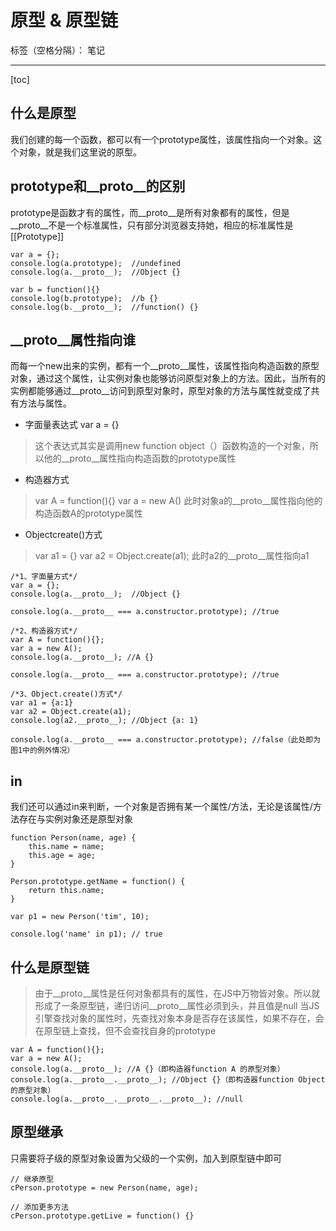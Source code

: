 ﻿# 原型 & 原型链

标签（空格分隔）： 笔记

---

[toc]
## 什么是原型
我们创建的每一个函数，都可以有一个prototype属性，该属性指向一个对象。这个对象，就是我们这里说的原型。

## prototype和__proto__的区别
prototype是函数才有的属性，而__proto__是所有对象都有的属性，但是__proto__不是一个标准属性，只有部分浏览器支持她，相应的标准属性是[[Prototype]]

    var a = {};
    console.log(a.prototype);  //undefined
    console.log(a.__proto__);  //Object {}
    
    var b = function(){}
    console.log(b.prototype);  //b {}
    console.log(b.__proto__);  //function() {}
    
## __proto__属性指向谁
而每一个new出来的实例，都有一个__proto__属性，该属性指向构造函数的原型对象，通过这个属性，让实例对象也能够访问原型对象上的方法。因此，当所有的实例都能够通过__proto__访问到原型对象时，原型对象的方法与属性就变成了共有方法与属性。

 - 字面量表达式 var a = {}

> 这个表达式其实是调用new function
> object（）函数构造的一个对象，所以他的__proto__属性指向构造函数的prototype属性

 - 构造器方式

> var A = function(){} var a = new A()
> 此时对象a的__proto__属性指向他的构造函数A的prototype属性

 - Objectcreate()方式

> var a1 = {} var a2 = Object.create(a1);
此时a2的__proto__属性指向a1

    /*1、字面量方式*/
    var a = {};
    console.log(a.__proto__);  //Object {}
    
    console.log(a.__proto__ === a.constructor.prototype); //true
    
    /*2、构造器方式*/
    var A = function(){};
    var a = new A();
    console.log(a.__proto__); //A {}
    
    console.log(a.__proto__ === a.constructor.prototype); //true
    
    /*3、Object.create()方式*/
    var a1 = {a:1}
    var a2 = Object.create(a1);
    console.log(a2.__proto__); //Object {a: 1}
    
    console.log(a.__proto__ === a.constructor.prototype); //false（此处即为图1中的例外情况）
    
## in 
我们还可以通过in来判断，一个对象是否拥有某一个属性/方法，无论是该属性/方法存在与实例对象还是原型对象

    function Person(name, age) {
        this.name = name;
        this.age = age;
    }
    
    Person.prototype.getName = function() {
        return this.name;
    }
    
    var p1 = new Person('tim', 10);
    
    console.log('name' in p1); // true
    
## 什么是原型链

> 由于__proto__属性是任何对象都具有的属性，在JS中万物皆对象。所以就形成了一条原型链，递归访问__proto__属性必须到头，并且值是null
> 当JS引擎查找对象的属性时，先查找对象本身是否存在该属性，如果不存在，会在原型链上查找，但不会查找自身的prototype

    var A = function(){};
    var a = new A();
    console.log(a.__proto__); //A {}（即构造器function A 的原型对象）
    console.log(a.__proto__.__proto__); //Object {}（即构造器function Object 的原型对象）
    console.log(a.__proto__.__proto__.__proto__); //null


## 原型继承
只需要将子级的原型对象设置为父级的一个实例，加入到原型链中即可

    // 继承原型
    cPerson.prototype = new Person(name, age);
    
    // 添加更多方法
    cPerson.prototype.getLive = function() {}

 
 
